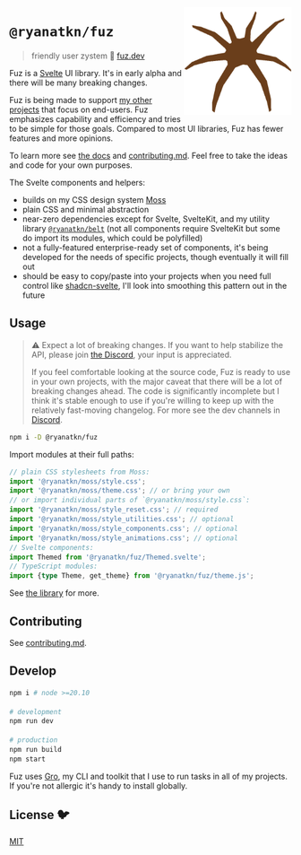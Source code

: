 [<img src="/static/favicon.png" align="right" width="192" height="192">](https://www.fuz.dev/)

# `@ryanatkn/fuz`

> friendly user zystem 🧶 [fuz.dev](https://www.fuz.dev/)

Fuz is a [Svelte](https://svelte.dev/) UI library.
It's in early alpha and there will be many breaking changes.

Fuz is being made to support [my other projects](https://www.ryanatkn.com/table)
that focus on end-users.
Fuz emphasizes capability and efficiency and tries to be simple for those goals.
Compared to most UI libraries, Fuz has fewer features and more opinions.

To learn more see [the docs](https://www.fuz.dev/library) and [contributing.md](contributing.md).
Feel free to take the ideas and code for your own purposes.

The Svelte components and helpers:

- builds on my CSS design system [Moss](https://github.com/ryanatkn/moss)
- plain CSS and minimal abstraction
- near-zero dependencies except for Svelte, SvelteKit, and my utility library
  [`@ryanatkn/belt`](https://github.com/ryanatkn/belt)
  (not all components require SvelteKit but some do import its modules, which could be polyfilled)
- not a fully-featured enterprise-ready set of components,
  it's being developed for the needs of specific projects, though eventually it will fill out
- should be easy to copy/paste into your projects when you need full control like
  [shadcn-svelte](https://github.com/huntabyte/shadcn-svelte),
  I'll look into smoothing this pattern out in the future

## Usage

> ⚠️ Expect a lot of breaking changes. If you want to help stabilize the API,
> please join [the Discord](https://discord.gg/YU5tyeK72X), your input is appreciated.
>
> If you feel comfortable looking at the source code,
> Fuz is ready to use in your own projects,
> with the major caveat that there will be a lot of breaking changes ahead.
> The code is significantly incomplete but I think it's stable enough to use
> if you're willing to keep up with the relatively fast-moving changelog.
> For more see the dev channels in [Discord](https://discord.gg/YU5tyeK72X).

```bash
npm i -D @ryanatkn/fuz
```

Import modules at their full paths:

```ts
// plain CSS stylesheets from Moss:
import '@ryanatkn/moss/style.css';
import '@ryanatkn/moss/theme.css'; // or bring your own
// or import individual parts of `@ryanatkn/moss/style.css`:
import '@ryanatkn/moss/style_reset.css'; // required
import '@ryanatkn/moss/style_utilities.css'; // optional
import '@ryanatkn/moss/style_components.css'; // optional
import '@ryanatkn/moss/style_animations.css'; // optional
// Svelte components:
import Themed from '@ryanatkn/fuz/Themed.svelte';
// TypeScript modules:
import {type Theme, get_theme} from '@ryanatkn/fuz/theme.js';
```

See [the library](https://www.fuz.dev/library) for more.

## Contributing

See [contributing.md](contributing.md).

## Develop

```bash
npm i # node >=20.10

# development
npm run dev

# production
npm run build
npm start
```

Fuz uses [Gro](https://github.com/ryanatkn/gro),
my CLI and toolkit that I use to run tasks in all of my projects.
If you're not allergic it's handy to install globally.

## License 🐦

[MIT](LICENSE)
